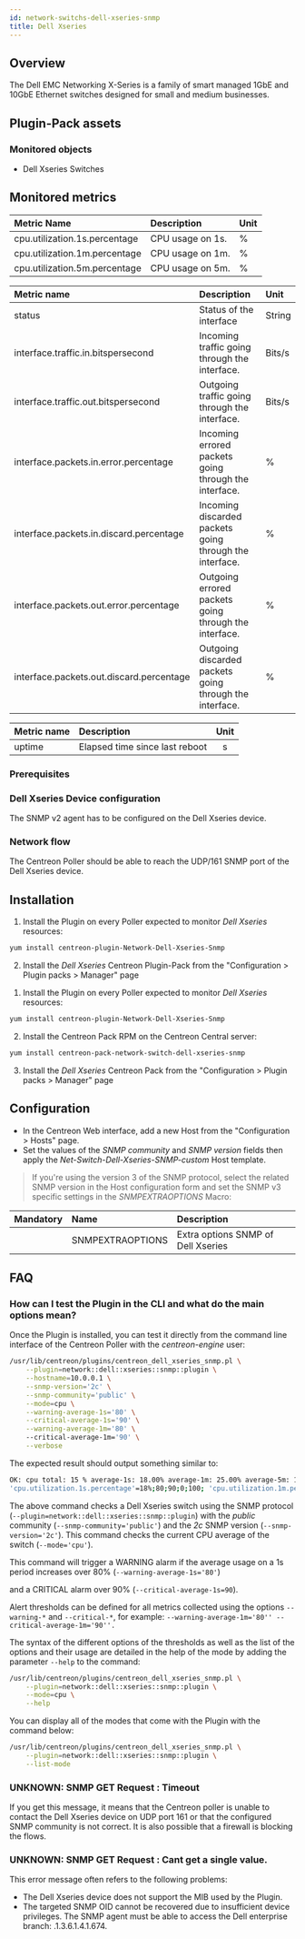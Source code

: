 ```yaml
---
id: network-switchs-dell-xseries-snmp
title: Dell Xseries
---
```


## Overview

The Dell EMC Networking X-Series is a family of smart managed 1GbE and 10GbE Ethernet switches designed 
for small and medium businesses.
	
## Plugin-Pack assets

### Monitored objects

* Dell Xseries Switches

## Monitored metrics 

<!--DOCUSAURUS_CODE_TABS-->
<!--Cpu-->

| Metric Name                              | Description            | Unit  |
| :--------------------------------------- | :--------------------- | :---- |
| cpu.utilization.1s.percentage            | CPU usage on 1s.       |   %   |
| cpu.utilization.1m.percentage            | CPU usage on 1m.       |   %   |
| cpu.utilization.5m.percentage            | CPU usage on 5m.       |   %   |

<!--Interfaces-->

| Metric name                              | Description                                             | Unit   |
|:-----------------------------------------|:--------------------------------------------------------|:-------|
| status                                   | Status of the interface                                 | String |
| interface.traffic.in.bitspersecond       | Incoming traffic going through the interface.           | Bits/s |
| interface.traffic.out.bitspersecond      | Outgoing traffic going through the interface.           | Bits/s |
| interface.packets.in.error.percentage    | Incoming errored packets going through the interface.   | %      |
| interface.packets.in.discard.percentage  | Incoming discarded packets going through the interface. | %      |
| interface.packets.out.error.percentage   | Outgoing errored packets going through the interface.   | %      |
| interface.packets.out.discard.percentage | Outgoing discarded packets going through the interface. | %      |

<!--Uptime-->

| Metric name | Description                                | Unit |
| :---------- | :----------------------------------------- | :--: |
| uptime      | Elapsed time since last reboot             |   s  |

<!--END_DOCUSAURUS_CODE_TABS-->

### Prerequisites

### Dell Xseries Device configuration

The SNMP v2 agent has to be configured on the Dell Xseries device.

### Network flow

The Centreon Poller should be able to reach the UDP/161 SNMP port of the Dell Xseries device.

## Installation

<!--DOCUSAURUS_CODE_TABS-->

<!--Online IMP Licence & IT-100 Editions-->

1. Install the Plugin on every Poller expected to monitor *Dell Xseries* resources:

```bash
yum install centreon-plugin-Network-Dell-Xseries-Snmp
```

2. Install the *Dell Xseries* Centreon Plugin-Pack from the "Configuration > Plugin packs > Manager" page

<!--Offline IMP License-->

1. Install the Plugin on every Poller expected to monitor *Dell Xseries* resources:

```bash
yum install centreon-plugin-Network-Dell-Xseries-Snmp
```

2. Install the Centreon Pack RPM on the Centreon Central server:

```bash
yum install centreon-pack-network-switch-dell-xseries-snmp
```

3. Install the *Dell Xseries* Centreon Pack from the "Configuration > Plugin packs > Manager" page

<!--END_DOCUSAURUS_CODE_TABS-->

## Configuration

* In the Centreon Web interface, add a new Host from the "Configuration > Hosts" page.
* Set the values of the *SNMP community* and *SNMP version* fields then apply the *Net-Switch-Dell-Xseries-SNMP-custom* Host template.

> If you're using the version 3 of the SNMP protocol, select the related SNMP version in the Host configuration form and
> set the SNMP v3 specific settings in the *SNMPEXTRAOPTIONS* Macro:

| Mandatory   | Name                    | Description                       |
| :---------- | :---------------------- | :---------------------------------|
|             | SNMPEXTRAOPTIONS        | Extra options SNMP of Dell Xseries|

## FAQ

### How can I test the Plugin in the CLI and what do the main options mean?

Once the Plugin is installed, you can test it directly from the command line interface of the Centreon Poller with the *centreon-engine* user:

```bash
/usr/lib/centreon/plugins/centreon_dell_xseries_snmp.pl \
	--plugin=network::dell::xseries::snmp::plugin \
	--hostname=10.0.0.1 \
	--snmp-version='2c' \
	--snmp-community='public' \
	--mode=cpu \
	--warning-average-1s='80' \
	--critical-average-1s='90' \
	--warning-average-1m='80' \ 
	--critical-average-1m='90' \
	--verbose

```

The expected result should output something similar to:

```bash
OK: cpu total: 15 % average-1s: 18.00% average-1m: 25.00% average-5m: 15.00%|
'cpu.utilization.1s.percentage'=18%;80;90;0;100; 'cpu.utilization.1m.percentage'=25%;80;90;0;100; 'cpu.utilization.1s.percentage'=15%;;;0;100
```

The above command checks a Dell Xseries switch using the SNMP protocol (```--plugin=network::dell::xseries::snmp::plugin```) 
with the *public* community (```--snmp-community='public'```) and the *2c* SNMP version (```--snmp-version='2c'```).
This command checks the current CPU average of the switch (```--mode='cpu'```).

This command will trigger a WARNING alarm if the average usage on a 1s period increases over 80% (```--warning-average-1s='80'```)

and a CRITICAL alarm over 90% (```--critical-average-1s=90```).

Alert thresholds can be defined for all metrics collected using the 
options ```--warning-*``` and ```--critical-*```, for example:
```--warning-average-1m='80'' --critical-average-1m='90''.```

The syntax of the different options of the thresholds as well as the list of the options and their usage
are detailed in the help of the mode by adding the parameter ```--help``` to the command:

```bash
/usr/lib/centreon/plugins/centreon_dell_xseries_snmp.pl \
	--plugin=network::dell::xseries::snmp::plugin \
	--mode=cpu \
	--help
```

You can display all of the modes that come with the Plugin with the command below:

```bash
/usr/lib/centreon/plugins/centreon_dell_xseries_snmp.pl \
	--plugin=network::dell::xseries::snmp::plugin \
	--list-mode
```

### UNKNOWN: SNMP GET Request : Timeout

If you get this message, it means that the Centreon poller is unable to contact the Dell Xseries device on UDP port 161
or that the configured SNMP community is not correct. It is also possible that a firewall is blocking the flows.

### UNKNOWN: SNMP GET Request : Cant get a single value.

This error message often refers to the following problems:

* The Dell Xseries device does not support the MIB used by the Plugin.
* The targeted SNMP OID cannot be recovered due to insufficient device privileges.
The SNMP agent must be able to access the Dell enterprise branch: .1.3.6.1.4.1.674.
